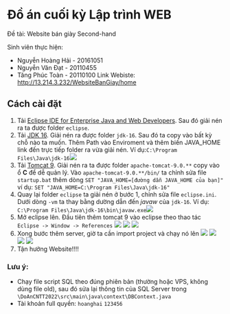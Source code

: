 # Đồ án cuối kỳ Lập trình WEB

Đề tài: Website bán giày Second-hand

Sinh viên thực hiện:
  - Nguyễn Hoàng Hải - 20161051
  - Nguyễn Văn Đạt - 20110455
  - Tăng Phúc Toàn - 20110100
Link Webiste: http://13.214.3.232/WebsiteBanGiay/home

## Cách cài đặt
1. Tải [Eclipse IDE for Enterprise Java and Web Developers](https://www.eclipse.org/downloads/packages/release/2022-09/r/eclipse-ide-enterprise-java-and-web-developers). Sau đó giải nén ra ta được folder `eclipse`.
2. Tải [JDK 16](https://jdk.java.net/java-se-ri/16). Giải nén ra được folder `jdk-16`. Sau đó ta copy vào bất kỳ chỗ nào ta muốn. Thêm Path vào Enviroment và thêm biến JAVA_HOME link đến trực tiếp folder ra vừa giải nén. Ví dụ:`C:\Program Files\Java\jdk-16`<img src="https://i.imgur.com/RlFijj7.png">
3. Tải [Tomcat 9](https://tomcat.apache.org/download-90.cgi). Giải nén ra ta được folder `apache-tomcat-9.0.**` copy vào ổ **C** để dễ quản lý. Vào `apache-tomcat-9.0.**/bin/` ta chỉnh sửa file `startup.bat` thêm dòng `SET "JAVA_HOME=[đường dẫn JAVA_HOME của bạn]"` ví dụ: `SET "JAVA_HOME=C:\Program Files\Java\jdk-16"`
4. Quay lại folder `eclipse` ta giải nén ở bước 1, chỉnh sửa file `eclipse.ini`. Dưới dòng `-vm` ta thay bằng dường dẫn đến *javaw* của `jdk-16`. Ví dụ: `C:\Program Files\Java\jdk-16\bin\javaw.exe`<img src="https://i.imgur.com/BqvoxeD.png">
5. Mở eclipse lên. Đầu tiên thêm tomcat 9 vào eclipse theo thao tác `Eclipse -> Window -> References` <img src="https://i.imgur.com/sQhozLJ.png"> <img src="https://i.imgur.com/YoM77qF.png"> <img src="https://i.imgur.com/YtMnzxZ.png"> <ing src="https://i.imgur.com/Fk11UxS.png">
6. Xong bước thêm server, giờ ta cần import project và chạy nó lên <img src="https://i.imgur.com/6Lw233N.png"> <img src="https://i.imgur.com/veThoPF.png"> <img src="https://i.imgur.com/LEWpbag.png"> <img src="https://i.imgur.com/qnvC34s.png">
7. Tận hưởng Website!!!!
 
### Lưu ý:
 - Chạy file script SQL theo đúng phiên bản (thường hoặc VPS, không dùng file old), sau đó sửa lại thông tin của SQL Server trong `\DoAnCNTT2022\src\main\java\context\DBContext.java`
 - Tài khoản full quyền: `hoanghai` `123456`
